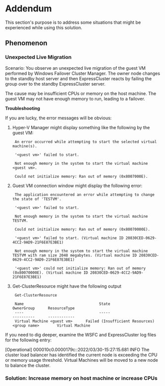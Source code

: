 # Addendum

This section's purpose is to address some situations that might be experienced while using this solution.

## Phenomenon
### Unexpected Live Migration
Scenario: You observe an unexpected live migration of the guest VM performed by Windows Failover Cluster Manager. The owner node changes to the standby host server and then ExpressCluster reacts by failing the group over to the standby ExpressCluster server.

The cause may be insufficient CPUs or memory on the host machine. The guest VM may not have enough memory to run, leading to a failover.   

**Troubleshooting**    

If you are lucky, the error messages will be obvious:    

1. Hyper-V Manager might display something like the following by the guest VM:    

        An error occurred while attempting to start the selected virtual machine(s).

        '<guest vm>' failed to start.

        Not enough memory in the system to start the virtual machine <guest vm>.

        Could not initialize memory: Ran out of memory (0x8007000E).   

2. Guest VM connection window might display the following error:    
    
        The application encountered an error while attempting to change the state of 'TESTVM'.

        '<guest vm>' failed to start.

        Not enough memory in the system to start the virtual machine TESTVM.

        Could not initialize memory: Ran out of memory (0x80070000E).

        '<guest vm>' failed to start. (Virtual machine ID 20830CED-0629-4CC2-9AD9-21F6E87E3BE1)

        Not enough memory in the system to start the virtual machine TESTVM with ram size 2048 megabytes. (Virtual machine ID 20830CED-0629-4CC2-9AD9-21F6E87E3BE1)

        '<guest vm>' could not initialize memory: Ran out of memory (0x80070000E). (Virtual machine ID 20830CED-0629-4CC2-9AD9-21F6E87E3BE1)    

3. Get-ClusterResource might have the following output    

        Get-ClusterResource
        
        Name				                  State					                    OwnerGroup	    ResourceType
        ----				                  -----					                    ----------	    ------------
        Virtual Machine <guest vm>		Failed (Insufficient Resources)		<group name>		Virtual Machine

If you need to dig deeper, examine the WSFC and ExpressCluster log files for the following entry:
  
[Operational] 000010c0.0000179c::2022/03/30-15:27:15.681 INFO  The cluster load balancer has identified the current node is exceeding the CPU or memory usage threshold.  Virtual Machines will be moved to a new node to balance the cluster. 
  
### Solution: Increase memory on host machine or increase CPUs
